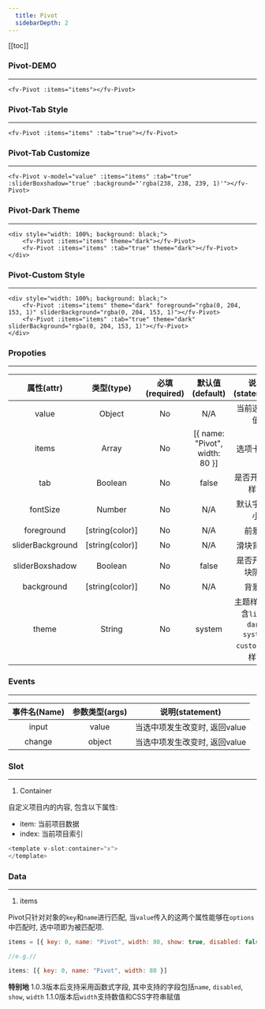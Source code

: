 ```yaml
---
  title: Pivot
  sidebarDepth: 2
---
```

  
[[toc]]

### Pivot-DEMO
---

<script>
export default {
    data () {
        return {
            value: null,
            items: [
                { name: "All"},
                { name: "Unread", width: 80},
                { name: "Flagged", width: 80, disabled: true },
                { name: "Urgent", width: 80}
            ]
        }
    }
}
</script>

<ClientOnly>

<fv-Pivot v-model="value" :items="items"></fv-Pivot>

```vue
<fv-Pivot :items="items"></fv-Pivot>
```

### Pivot-Tab Style
---

<fv-Pivot v-model="value" :items="items" :tab="true"></fv-Pivot>

```vue
<fv-Pivot :items="items" :tab="true"></fv-Pivot>
```

### Pivot-Tab Customize
---

<fv-Pivot v-model="value" :items="items" :tab="true" :sliderBoxshadow="true" :background="'rgba(238, 238, 239, 1)'"></fv-Pivot>

```vue
<fv-Pivot v-model="value" :items="items" :tab="true" :sliderBoxshadow="true" :background="'rgba(238, 238, 239, 1)'"></fv-Pivot>
```

### Pivot-Dark Theme
---
<div style="width: 100%; background: black;">
    
<fv-Pivot v-model="value" :items="items" theme="dark"></fv-Pivot>
<fv-Pivot v-model="value" :items="items" :tab="true" theme="dark"></fv-Pivot>
</div>

```vue
<div style="width: 100%; background: black;">
    <fv-Pivot :items="items" theme="dark"></fv-Pivot>
    <fv-Pivot :items="items" :tab="true" theme="dark"></fv-Pivot>
</div>
```

### Pivot-Custom Style
---
<div style="width: 100%; background: black;">
    <fv-Pivot v-model="value" :items="items" theme="dark" foreground="rgba(0, 204, 153, 1)" sliderBackground="rgba(0, 204, 153, 1)"></fv-Pivot>
    <fv-Pivot v-model="value" :items="items" :tab="true" theme="dark" sliderBackground="rgba(0, 204, 153, 1)"></fv-Pivot>
</div>

```vue
<div style="width: 100%; background: black;">
    <fv-Pivot :items="items" theme="dark" foreground="rgba(0, 204, 153, 1)" sliderBackground="rgba(0, 204, 153, 1)"></fv-Pivot>
    <fv-Pivot :items="items" :tab="true" theme="dark" sliderBackground="rgba(0, 204, 153, 1)"></fv-Pivot>
</div>
```

</ClientOnly>

### Propoties
---
|    属性(attr)    |   类型(type)    | 必填(required) |        默认值(default)         |                      说明(statement)                      |
|:----------------:|:---------------:|:--------------:|:------------------------------:|:---------------------------------------------------------:|
|      value       |     Object      |       No       |              N/A               |                       当前选中项值                        |
|      items       |      Array      |       No       | [{ name: "Pivot", width: 80 }] |                        选项卡数据                         |
|       tab        |     Boolean     |       No       |             false              |                      是否开启tab样式                      |
|     fontSize     |     Number      |       No       |              N/A               |                       默认字体大小                        |
|    foreground    | [string(color)] |       No       |              N/A               |                          前景色                           |
| sliderBackground | [string(color)] |       No       |              N/A               |                        滑块背景色                         |
| sliderBoxshadow  |     Boolean     |       No       |             false              |                     是否开启滑块阴影                      |
|    background    | [string(color)] |       No       |              N/A               |                          背景色                           |
|      theme       |     String      |       No       |             system             | 主题样式, 包含`light`, `dark`, `system`, `custom`几种样式 |

### Events
---
| 事件名(Name) | 参数类型(args) |        说明(statement)        |
|:------------:|:--------------:|:-----------------------------:|
|    input     |     value      | 当选中项发生改变时, 返回value |
|    change    |     object     | 当选中项发生改变时, 返回value |

### Slot
---
1. Container

自定义项目内的内容, 包含以下属性:
- item: 当前项目数据
- index: 当前项目索引

```javascript
<template v-slot:container="x">
</template>
```

### Data
---
1. items

Pivot只针对对象的`key`和`name`进行匹配, 当`value`传入的这两个属性能够在`options`中匹配时, 选中项即为被匹配项.

```javascript
items = [{ key: 0, name: "Pivot", width: 80, show: true, disabled: false }]

//e.g.//

items: [{ key: 0, name: "Pivot", width: 80 }]
```
**特别地** 1.0.3版本后支持采用函数式字段, 其中支持的字段包括`name`, `disabled`, `show`, `width`
1.1.0版本后`width`支持数值和CSS字符串赋值